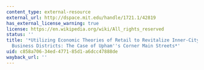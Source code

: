 ```yaml
---
content_type: external-resource
external_url: http://dspace.mit.edu/handle/1721.1/42819
has_external_license_warning: true
license: https://en.wikipedia.org/wiki/All_rights_reserved
status: ''
title: '*Utilizing Economic Theories of Retail to Revitalize Inner-City Neighborhood
  Business Districts: The Case of Upham''s Corner Main Streets*'
uid: c858a706-34ed-4771-85d1-a6dcc47888de
wayback_url: ''
---
```


